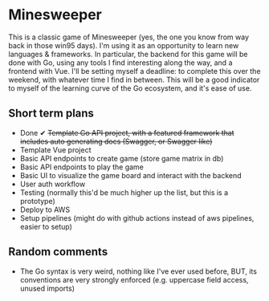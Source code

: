 # Minesweeper

This is a classic game of Minesweeper (yes, the one you know from way back in those win95 days). I'm using it as an opportunity to learn new languages & frameworks. In particular, the backend for this game will be done with Go, using any tools I find interesting along the way, and a frontend with Vue.
I'll be setting myself a deadline: to complete this over the weekend, with whatever time I find in between. This will be a good indicator to myself of the learning curve of the Go ecosystem, and it's ease of use.

## Short term plans

- Done ✔ ~~Template Go API project, with a featured framework that includes auto generating docs (Swagger, or Swagger like)~~
- Template Vue project
- Basic API endpoints to create game (store game matrix in db)
- Basic API endpoints to play the game
- Basic UI to visualize the game board and interact with the backend
- User auth workflow
- Testing (normally this'd be much higher up the list, but this is a prototype)
- Deploy to AWS
- Setup pipelines (might do with github actions instead of aws pipelines, easier to setup)

## Random comments

- The Go syntax is very weird, nothing like I've ever used before, BUT, its conventions are very strongly enforced (e.g. uppercase field access, unused imports)